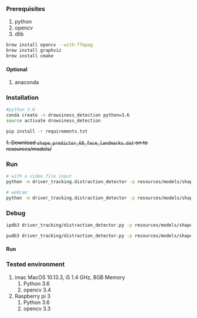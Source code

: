 

### Prerequisites
1. python
2. opencv
3. dlib

```sh
brew install opencv --with-ffmpeg
brew install graphviz
brew install cmake
```

#### Optional
1. anaconda

### Installation
```sh
#python 3.6
conda create -n drowsiness_detection python=3.6
source activate drowsiness_detection

pip install -r requirements.txt
```

~~1. Download `shape_predictor_68_face_landmarks.dat` on to resources/models/~~


### Run
```sh
# with a video file input
python -m driver_tracking.distraction_detector -p resources/models/shape_predictor_68_face_landmarks.dat -f resources/sample_inputs/your_detection_movie.mov

# webcam
python -m driver_tracking.distraction_detector -p resources/models/shape_predictor_68_face_landmarks.dat
```

### Debug
```sh
ipdb3 driver_tracking/distraction_detector.py -p resources/models/shape_predictor_68_face_landmarks.dat -f resources/sample_inputs/your_detection_movie.mov

pudb3 driver_tracking/distraction_detector.py -p resources/models/shape_predictor_68_face_landmarks.dat -f resources/sample_inputs/your_detection_movie.mov
```

#### Run

### Tested environment
1. imac MacOS 10.13.3, i5 1.4 GHz, 8GB Memory
    1. Python 3.6
	1. opencv 3.4
1. Raspberry pi 3
    1. Python 3.6
    1. opencv 3.3




